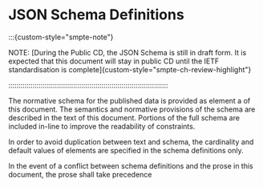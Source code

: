 # JSON Schema Definitions

:::{custom-style="smpte-note"}

NOTE: [During the Public CD, the JSON Schema is still in draft form. It is expected that this document will stay
in public CD until the IETF standardisation is complete]{custom-style="smpte-ch-review-highlight"}

:::::::::::::::::::::::::::::::::::::::::::::::::::::::::::::::::::::::::::::::

The normative schema for the published data is provided as element a of this
document. The semantics and normative provisions of the schema are described in
the text of this document. Portions of the full schema are included in-line to
improve the readability of constraints.

In order to avoid duplication between text and schema, the cardinality and
default values of elements are specified in the schema definitions only.

In the event of a conflict between schema definitions and the prose in this
document, the prose shall take precedence
